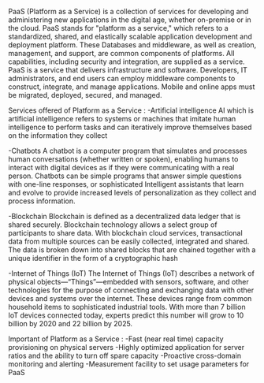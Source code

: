 PaaS (Platform as a Service) is a collection of services for developing and administering new applications in the digital age, whether on-premise or in the cloud. PaaS stands for "platform as a service," which refers to a standardized, shared, and elastically scalable application development and deployment platform. These Databases and middleware, as well as creation, management, and support, are common components of platforms.
All capabilities, including security and integration, are supplied as a service. PaaS is a service that delivers infrastructure and software.
Developers, IT administrators, and end users can employ middleware components to construct, integrate, and manage applications.
Mobile and online apps must be migrated, deployed, secured, and managed.

Services offered of Platform as a Service :
-Artificial intelligence
AI which is artificial intelligence refers to systems or machines that imitate human intelligence to
perform tasks and can iteratively improve themselves based on the information they collect

-Chatbots
A chatbot is a computer program that simulates and processes human conversations (whether written or spoken), enabling humans to interact with digital devices as if they were communicating with a real person. Chatbots can be simple programs that answer simple questions with one-line responses, or sophisticated Intelligent assistants that learn and evolve to provide increased levels of personalization as they collect and process information.

-Blockchain
Blockchain is defined as a decentralized data ledger that is shared securely. Blockchain technology allows a select group of participants to share data. With blockchain cloud services, transactional data from multiple sources can be easily collected, integrated and shared. The data is broken down into shared blocks that are chained together with a unique identifier in the form of a cryptographic hash

-Internet of Things (IoT)
The Internet of Things (IoT) describes a network of physical objects—“Things”—embedded with sensors, software, and other technologies for the purpose of connecting and exchanging data with other devices and systems over the internet. These devices range from common household items to
sophisticated industrial tools. With more than 7 billion IoT devices connected today, experts predict this number will grow to 10 billion by 2020 and 22 billion by 2025.

Important of Platform as a Service :
-Fast (near real time) capacity provisioning on physical servers
-Highly optimized application for server ratios and the ability to turn off spare capacity
-Proactive cross-domain monitoring and alerting
-Measurement facility to set usage parameters for PaaS 